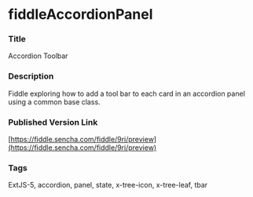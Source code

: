fiddleAccordionPanel
======

### Title
Accordion Toolbar

### Description
Fiddle exploring how to add a tool bar to each card in an accordion panel using a common base class.

### Published Version Link
[https://fiddle.sencha.com/fiddle/9ri/preview](https://fiddle.sencha.com/fiddle/9ri/preview)

### Tags
ExtJS-5, accordion, panel, state, x-tree-icon, x-tree-leaf, tbar

